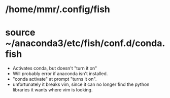 /home/mmr/.config/fish
===
source ~/anaconda3/etc/fish/conf.d/conda.fish
===

- Activates conda, but doesn't "turn it on"
- Will probably error if anaconda isn't installed.
- "conda activate" at prompt "turns it on".
- unfortunately it breaks vim, since it can no longer find the python libraries it wants where vim is looking.

